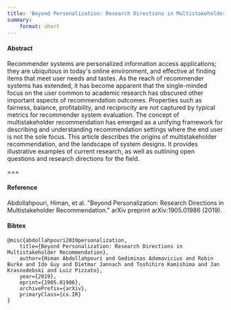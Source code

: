 ```yaml
---
title: 'Beyond Personalization: Research Directions in Multistakeholder Recommendation'
summary:
    format: short
---
```


#### Abstract
Recommender systems are personalized information access applications; they are ubiquitous in today's online environment, and effective at finding items that meet user needs and tastes. As the reach of recommender systems has extended, it has become apparent that the single-minded focus on the user common to academic research has obscured other important aspects of recommendation outcomes. Properties such as fairness, balance, profitability, and reciprocity are not captured by typical metrics for recommender system evaluation. The concept of multistakeholder recommendation has emerged as a unifying framework for describing and understanding recommendation settings where the end user is not the sole focus. This article describes the origins of multistakeholder recommendation, and the landscape of system designs. It provides illustrative examples of current research, as well as outlining open questions and research directions for the field.

===

#### Reference
Abdollahpouri, Himan, et al. "Beyond Personalization: Research Directions in Multistakeholder Recommendation." arXiv preprint arXiv:1905.01986 (2019).

#### Bibtex
```
@misc{abdollahpouri2019personalization,
    title={Beyond Personalization: Research Directions in Multistakeholder Recommendation},
    author={Himan Abdollahpouri and Gediminas Adomavicius and Robin Burke and Ido Guy and Dietmar Jannach and Toshihiro Kamishima and Jan Krasnodebski and Luiz Pizzato},
    year={2019},
    eprint={1905.01986},
    archivePrefix={arXiv},
    primaryClass={cs.IR}
}
```


